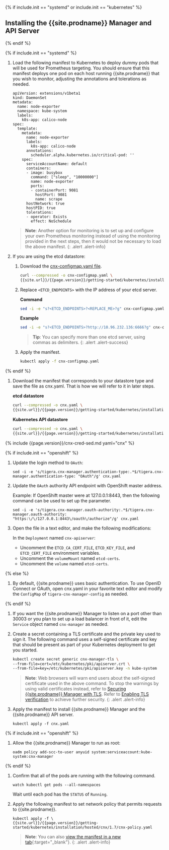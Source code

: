 {% if include.init == "systemd" or include.init == "kubernetes" %}

## <a name="install-cnx-mgr"></a>Installing the {{site.prodname}} Manager and API Server

{% endif %}

{% if include.init == "systemd" %}

1. Load the following manifest to Kubernetes to deploy dummy pods that 
   will be used for Prometheus targeting. You should ensure that this manifest 
   deploys one pod on each host running {{site.prodname}} that you wish to 
   monitor, adjusting the annotations and tolerations as needed.

   ```
   apiVersion: extensions/v1beta1
   kind: DaemonSet
   metadata:
     name: node-exporter
     namespace: kube-system
     labels:
       k8s-app: calico-node
   spec:
     template:
       metadata:
         name: node-exporter
         labels:
           k8s-app: calico-node
         annotations:
           scheduler.alpha.kubernetes.io/critical-pod: ''
       spec:
         serviceAccountName: default
         containers:
         - image: busybox
           command: ["sleep", "10000000"]
           name: node-exporter
           ports:
           - containerPort: 9081
             hostPort: 9081
             name: scrape
         hostNetwork: true
         hostPID: true
         tolerations:
         - operator: Exists
           effect: NoSchedule
   ```
   > **Note**: Another option for monitoring is to set up and configure your own 
   > Prometheus monitoring instead of using the monitoring provided in the next 
   > steps, then it would not be necessary to load the above manifest.
   {: .alert .alert-info}


1. If you are using the etcd datastore: 

   1. Download the [cnx-configmap.yaml file](hosted/cnx/1.7/cnx-configmap.yaml).
   
      ```bash
      curl --compressed -o cnx-configmap.yaml \
      {{site.url}}/{{page.version}}/getting-started/kubernetes/installation/hosted/cnx/1.7/cnx-configmap.yaml
      ```
   
   1. Replace `<ETCD_ENDPOINTS>` with the IP address of your etcd server.
     
      **Command**
      ```bash
      sed -i -e "s?<ETCD_ENDPOINTS>?<REPLACE_ME>?g" cnx-configmap.yaml
      ```

      **Example**
      ```bash
      sed -i -e "s?<ETCD_ENDPOINTS>?http://10.96.232.136:6666?g" cnx-configmap.yaml
      ```
         
      > **Tip**: You can specify more than one etcd server, using commas as delimiters.
      {: .alert .alert-success}
     
   1. Apply the manifest.
     
      ```bash
      kubectl apply -f cnx-configmap.yaml
      ```
   
{% endif %}

1. Download the manifest that corresponds to your datastore type and save the file 
   as cnx.yaml. That is how we will refer to it in later steps. 
   
   **etcd datastore**
   ```bash
   curl --compressed -o cnx.yaml \
   {{site.url}}/{{page.version}}/getting-started/kubernetes/installation/hosted/cnx/1.7/cnx-etcd.yaml
   ```
   
   **Kubernetes API datastore**
   ```bash
   curl --compressed -o cnx.yaml \
   {{site.url}}/{{page.version}}/getting-started/kubernetes/installation/hosted/cnx/1.7/cnx-kdd.yaml
   ```

{% include {{page.version}}/cnx-cred-sed.md yaml="cnx" %}

{% if include.init == "openshift" %}

1. Update the login method to `OAuth`:

       sed -i -e 's/tigera.cnx-manager.authentication-type:.*$/tigera.cnx-manager.authentication-type: "OAuth"/g' cnx.yaml

1. Update the `OAuth` authority API endpoint with OpenShift master address.

   Example: If OpenShift master were at 127.0.0.1:8443, then the following command can be used to set up the parameter.

       sed -i -e 's/tigera.cnx-manager.oauth-authority:.*$/tigera.cnx-manager.oauth-authority: "https:\/\/127.0.0.1:8443\/oauth\/authorize"/g' cnx.yaml

1. Open the file in a text editor, and make the following modifications:

   In the `Deployment` named `cnx-apiserver`:

   - Uncomment the `ETCD_CA_CERT_FILE`, `ETCD_KEY_FILE`, and `ETCD_CERT_FILE` environment variables.
   - Uncomment the `volumeMount` named `etcd-certs`.
   - Uncomment the `volume` named `etcd-certs`. 

{% else %}

1. By default, {{site.prodname}} uses basic authentication. To use OpenID 
   Connect or OAuth, open cnx.yaml in your favorite text editor and
   modify the `ConfigMap` of `tigera-cnx-manager-config` as needed.
   
{% endif %}

1. If you want the {{site.prodname}} Manager to listen on a port other than
   30003 or you plan to set up a load balancer in front of it, edit the 
   `Service` object named `cnx-manager` as needed.  

1. Create a secret containing a TLS certificate and the private key used to
   sign it. The following command uses a self-signed certificate and key that
   should be present as part of your Kubernetes deployment to get you started. 

   ```bash
   kubectl create secret generic cnx-manager-tls \
   --from-file=cert=/etc/kubernetes/pki/apiserver.crt \
   --from-file=key=/etc/kubernetes/pki/apiserver.key -n kube-system
   ```
   
   > **Note**: Web browsers will warn end users about the self-signed certificate 
   > used in the above command. To stop the warnings by using valid certificates 
   > instead, refer to [Securing {{site.prodname}} Manager with TLS]({{site.url}}/{{page.version}}/reference/cnx/securing-with-tls).
   > Refer to [Enabling TLS verification]({{site.url}}/{{page.version}}/reference/cnx/enabling-tls-verification) 
   > to achieve further security.
   {: .alert .alert-info}

1. Apply the manifest to install {{site.prodname}} Manager and the {{site.prodname}} API server.

   ```
   kubectl apply -f cnx.yaml
   ```

{% if include.init == "openshift" %}

1. Allow the {{site.prodname}} Manager to run as root:

       oadm policy add-scc-to-user anyuid system:serviceaccount:kube-system:cnx-manager

{% endif %}

1. Confirm that all of the pods are running with the following command.

   ```
   watch kubectl get pods --all-namespaces
   ```

   Wait until each pod has the `STATUS` of `Running`.

1. Apply the following manifest to set network policy that permits requests to {{site.prodname}}. 

   ```
   kubectl apply -f \
   {{site.url}}/{{page.version}}/getting-started/kubernetes/installation/hosted/cnx/1.7/cnx-policy.yaml
   ```
   
   > **Note**: You can also 
   > [view the manifest in a new tab]({{site.url}}/{{page.version}}/getting-started/kubernetes/installation/hosted/cnx/1.7/cnx-policy.yaml){:target="_blank"}.
   {: .alert .alert-info}
